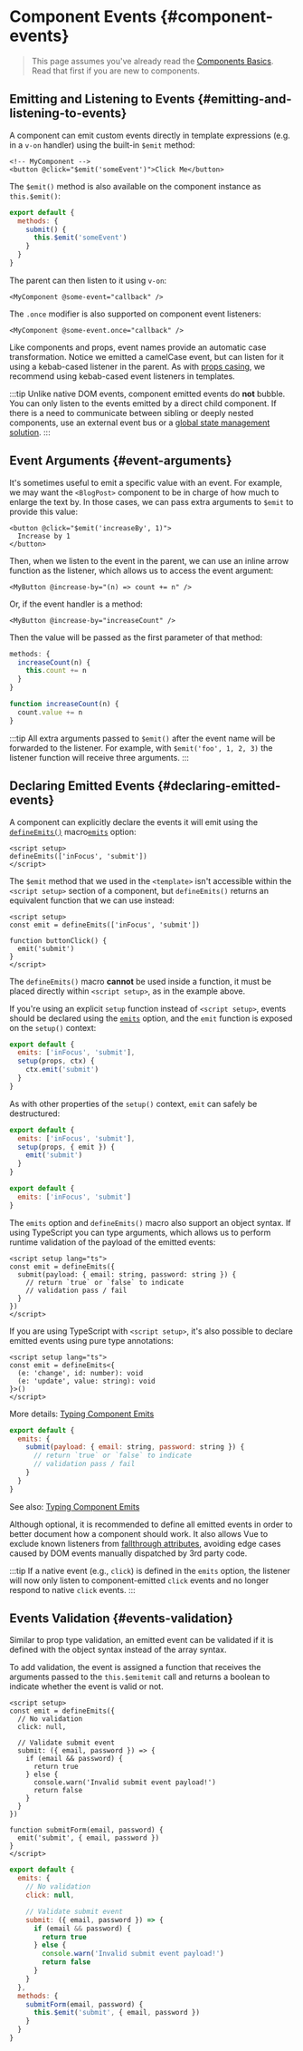<script setup>
import { onMounted } from 'vue'

if (typeof window !== 'undefined') {
  const hash = window.location.hash

  // The docs for v-model used to be part of this page. Attempt to redirect outdated links.
  if ([
    '#usage-with-v-model',
    '#v-model-arguments',
    '#multiple-v-model-bindings',
    '#handling-v-model-modifiers'
  ].includes(hash)) {
    onMounted(() => {
      window.location = './v-model.html' + hash
    })
  }
}
</script>

# Component Events {#component-events}

> This page assumes you've already read the [Components Basics](/guide/essentials/component-basics). Read that first if you are new to components.

<div class="options-api">
  <VueSchoolLink href="https://vueschool.io/lessons/defining-custom-events-emits" title="Free Vue.js Lesson on Defining Custom Events"/>
</div>

<div class="composition-api">
  <VueSchoolLink href="https://vueschool.io/lessons/communication-between-vue-components-with-custom-events" title="Free Vue.js Lesson on Defining Custom Events"/>
</div>

## Emitting and Listening to Events {#emitting-and-listening-to-events}

A component can emit custom events directly in template expressions (e.g. in a `v-on` handler) using the built-in `$emit` method:

```vue-html
<!-- MyComponent -->
<button @click="$emit('someEvent')">Click Me</button>
```

<div class="options-api">

The `$emit()` method is also available on the component instance as `this.$emit()`:

```js
export default {
  methods: {
    submit() {
      this.$emit('someEvent')
    }
  }
}
```

</div>

The parent can then listen to it using `v-on`:

```vue-html
<MyComponent @some-event="callback" />
```

The `.once` modifier is also supported on component event listeners:

```vue-html
<MyComponent @some-event.once="callback" />
```

Like components and props, event names provide an automatic case transformation. Notice we emitted a camelCase event, but can listen for it using a kebab-cased listener in the parent. As with [props casing](/guide/components/props#prop-name-casing), we recommend using kebab-cased event listeners in templates.

:::tip
Unlike native DOM events, component emitted events do **not** bubble. You can only listen to the events emitted by a direct child component. If there is a need to communicate between sibling or deeply nested components, use an external event bus or a [global state management solution](/guide/scaling-up/state-management).
:::

## Event Arguments {#event-arguments}

It's sometimes useful to emit a specific value with an event. For example, we may want the `<BlogPost>` component to be in charge of how much to enlarge the text by. In those cases, we can pass extra arguments to `$emit` to provide this value:

```vue-html
<button @click="$emit('increaseBy', 1)">
  Increase by 1
</button>
```

Then, when we listen to the event in the parent, we can use an inline arrow function as the listener, which allows us to access the event argument:

```vue-html
<MyButton @increase-by="(n) => count += n" />
```

Or, if the event handler is a method:

```vue-html
<MyButton @increase-by="increaseCount" />
```

Then the value will be passed as the first parameter of that method:

<div class="options-api">

```js
methods: {
  increaseCount(n) {
    this.count += n
  }
}
```

</div>
<div class="composition-api">

```js
function increaseCount(n) {
  count.value += n
}
```

</div>

:::tip
All extra arguments passed to `$emit()` after the event name will be forwarded to the listener. For example, with `$emit('foo', 1, 2, 3)` the listener function will receive three arguments.
:::

## Declaring Emitted Events {#declaring-emitted-events}

A component can explicitly declare the events it will emit using the <span class="composition-api">[`defineEmits()`](/api/sfc-script-setup#defineprops-defineemits) macro</span><span class="options-api">[`emits`](/api/options-state#emits) option</span>:

<div class="composition-api">

```vue
<script setup>
defineEmits(['inFocus', 'submit'])
</script>
```

The `$emit` method that we used in the `<template>` isn't accessible within the `<script setup>` section of a component, but `defineEmits()` returns an equivalent function that we can use instead:

```vue
<script setup>
const emit = defineEmits(['inFocus', 'submit'])

function buttonClick() {
  emit('submit')
}
</script>
```

The `defineEmits()` macro **cannot** be used inside a function, it must be placed directly within `<script setup>`, as in the example above.

If you're using an explicit `setup` function instead of `<script setup>`, events should be declared using the [`emits`](/api/options-state#emits) option, and the `emit` function is exposed on the `setup()` context:

```js
export default {
  emits: ['inFocus', 'submit'],
  setup(props, ctx) {
    ctx.emit('submit')
  }
}
```

As with other properties of the `setup()` context, `emit` can safely be destructured:

```js
export default {
  emits: ['inFocus', 'submit'],
  setup(props, { emit }) {
    emit('submit')
  }
}
```

</div>
<div class="options-api">

```js
export default {
  emits: ['inFocus', 'submit']
}
```

</div>

The `emits` option and `defineEmits()` macro also support an object syntax. If using TypeScript you can type arguments, which allows us to perform runtime validation of the payload of the emitted events:

<div class="composition-api">

```vue
<script setup lang="ts">
const emit = defineEmits({
  submit(payload: { email: string, password: string }) {
    // return `true` or `false` to indicate
    // validation pass / fail
  }
})
</script>
```

If you are using TypeScript with `<script setup>`, it's also possible to declare emitted events using pure type annotations:

```vue
<script setup lang="ts">
const emit = defineEmits<{
  (e: 'change', id: number): void
  (e: 'update', value: string): void
}>()
</script>
```

More details: [Typing Component Emits](/guide/typescript/composition-api#typing-component-emits) <sup class="vt-badge ts" />

</div>
<div class="options-api">

```js
export default {
  emits: {
    submit(payload: { email: string, password: string }) {
      // return `true` or `false` to indicate
      // validation pass / fail
    }
  }
}
```

See also: [Typing Component Emits](/guide/typescript/options-api#typing-component-emits) <sup class="vt-badge ts" />

</div>

Although optional, it is recommended to define all emitted events in order to better document how a component should work. It also allows Vue to exclude known listeners from [fallthrough attributes](/guide/components/attrs#v-on-listener-inheritance), avoiding edge cases caused by DOM events manually dispatched by 3rd party code.

:::tip
If a native event (e.g., `click`) is defined in the `emits` option, the listener will now only listen to component-emitted `click` events and no longer respond to native `click` events.
:::

## Events Validation {#events-validation}

Similar to prop type validation, an emitted event can be validated if it is defined with the object syntax instead of the array syntax.

To add validation, the event is assigned a function that receives the arguments passed to the <span class="options-api">`this.$emit`</span><span class="composition-api">`emit`</span> call and returns a boolean to indicate whether the event is valid or not.

<div class="composition-api">

```vue
<script setup>
const emit = defineEmits({
  // No validation
  click: null,

  // Validate submit event
  submit: ({ email, password }) => {
    if (email && password) {
      return true
    } else {
      console.warn('Invalid submit event payload!')
      return false
    }
  }
})

function submitForm(email, password) {
  emit('submit', { email, password })
}
</script>
```

</div>
<div class="options-api">

```js
export default {
  emits: {
    // No validation
    click: null,

    // Validate submit event
    submit: ({ email, password }) => {
      if (email && password) {
        return true
      } else {
        console.warn('Invalid submit event payload!')
        return false
      }
    }
  },
  methods: {
    submitForm(email, password) {
      this.$emit('submit', { email, password })
    }
  }
}
```

</div>
